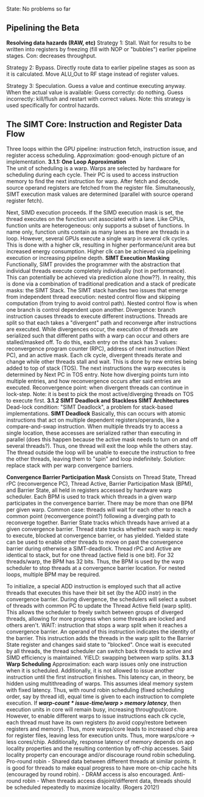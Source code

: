 State: No problems so far

## Pipelining the Beta
**Resolving data hazards (RAW, etc)**
Strategy 1: Stall. Wait for results to be written into registers by freezing (fill with NOP or "bubbles") earlier pipeline stages. 
Con: decreases throughput.

Strategy 2: Bypass. Directly route data to earlier pipeline stages as soon as it is calculated. Move ALU_Out to RF stage instead of register values.

Strategy 3: Speculation. Guess a value and continue executing anyway. When the actual value is available: 
Guess correctly: do nothing.
Guess incorrectly: kill/flush and restart with correct values. 
Note: this strategy is used specifically for control hazards. 

## The SIMT Core: Instruction and Register Data Flow
Three loops within the GPU pipeline: instruction fetch, instruction issue, and register access scheduling.
Approximation: good-enough picture of an implementation.
**3.1.1: One Loop Approximation**  
The unit of scheduling is a warp. Warps are selected by hardware for scheduling during each cycle. Their PC is used to access instruction memory to find the next instruction for warp. After fetch and decode, source operand registers are fetched from the register file. Simultaneously, SIMT execution mask values are determined (parallel with source operand register fetch). 

Next, SIMD execution proceeds. If the SIMD execution mask is set, the thread executes on the function unit associated with a lane. Like CPUs, function units are heterogeneous: only supports a subset of functions. In name only, function units contain as many lanes as there are threads in a loop. However, several GPUs execute a single warp in several clk cycles. This is done with a higher clk, resulting in higher performance/unit area but increased energy consumption. Higher clk can be achieved via pipelining execution or increasing pipeline depth. 
**SIMT Execution Masking**
Functionally, SIMT provides the programmer with the abstraction that individual threads execute completely individually (not in performance). This can potentially be achieved via prediction alone (how??). In reality, this is done via a combination of traditional predication and a stack of predicate masks: the SIMT Stack.
The SIMT stack handles two issues that emerge from independent thread execution: nested control flow and skipping computation (from trying to avoid control path). Nested control flow is when one branch is control dependent upon another. 
Divergence: branch instruction causes threads to execute different instructions. Threads are split so that each takes a "divergent" path and reconverge after instructions are executed. While divergences occur, the execution of threads are serialized such that different paths with a warp can occur and others are stalled/masked off. 
To do this, each entry on the stack has 3 values: reconvergence program counter (RPC), address of next instruction (Next PC), and an active mask. Each clk cycle, divergent threads iterate and change while other threads stall and wait. This is done by new entries being added to top of stack (TOS). The next instructions the warp executes is determined by Next PC in TOS entry.
Note how diverging points turn into multiple entries, and how reconvergence occurs after said entries are executed. 
Reconvergence point: when divergent threads can continue in lock-step. 
Note: it is best to pick the most active/diverging threads on TOS to execute first. 
**3.1.2 SIMT Deadlock and Stackless SIMT Architectures**
Dead-lock condition: "SIMT Deadlock", a problem for stack-based implementations. 
**SIMT Deadlock**
Basically, this can occurs with atomic instructions that act on multiple dependent registers/operands, like a compare-and-swap instruction. When multiple threads try to access a single location, these accesses are serialized rather than executing in parallel (does this happen because the active mask needs to turn on and off several threads?). Thus, one thread will exit the loop while the others stay. The thread outside the loop will be unable to execute the instruction to free the other threads, leaving them to "spin" and loop indefinitely. 
Solution: replace stack with per warp convergence barriers. 

**Convergence Barrier Participation Mask**
Consists on Thread State, Thread rPC (reconvergence PC), Thread Active, Barrier Participation Mask (BPM), and Barrier State, all held in registers accessed by hardware warp scheduler. Each BPM is used to track which threads in a given warp participates in the convergence barrier. There may be more than one BPM per given warp.
Common case: threads will wait for each other to reach a common point (reconvergence point?) following a diverging path to reconverge together. 
Barrier State tracks which threads have arrived at a given convergence barrier.
Thread state tracks whether each warp is: ready to execute, blocked at convergence barrier, or has yielded. Yielded state can be used to enable other threads to move on past the convergence barrier during otherwise a SIMT-deadlock. 
Thread rPC and Active are identical to stack, but for one thread (active field is one bit). For 32 threads/warp, the BPM has 32 bits. Thus, the BPM is used by the warp scheduler to stop threads at a convergence barrier location. For nested loops, multiple BPM may be required. 

To initialize, a special ADD instruction is employed such that all active threads that executes this have their bit set (by the ADD instr) in the convergence barrier. During divergence, the schedulers will select a subset of threads with common PC to update the Thread Active field (warp split). This allows the scheduler to freely switch between groups of diverged threads, allowing for more progress when some threads are locked and others aren't. 
WAIT: instruction that stops a warp split when it reaches a convergence barrier. An operand of this instruction indicates the identity of the barrier. This instruction adds the threads in the warp split to the Barrier State register and changes said state to "blocked". Once wait is executed by all threads, the thread scheduler can switch back threads to active and SIMD efficiency is maintained. 
YIELD: swapping between warp splits. 
**3.1.3 Warp Scheduling**
Approximation: each warp issues only one instruction when it is scheduled. Additionally, it is not allowed to issue another instruction until the first instruction finishes. 
This latency can, in theory, be hidden using multithreading of warps. This assumes ideal memory system with fixed latency.
Thus, with round robin scheduling (fixed scheduling order, say by thread id), equal time is given to each instruction to complete execution. 
If  ***warp-count * issue-time/warp > memory latency***, then execution units in core will remain busy, increasing throughput/core. 
However, to enable different warps to issue instructions each clk cycle, each thread must have its own registers (to avoid copy/restore between registers and memory). Thus, more warps/core leads to increased chip area for register files, leaving less for execution units. Thus, more warps/core -> less cores/chip.
Additionally, response latency of memory depends on app locality properties and the resulting contention by off-chip accesses. Said locality property can encourage and/or discourage round robin scheduling. 
Pro-round robin
\- Shared data between different threads at similar points. It is good for threads to make equal progress to have more on-chip cache hits (encouraged by round robin).
\- DRAM access is also encouraged.
Anti-round robin
\- When threads access disjoint/different data, threads should be scheduled repeatedly to maximize locality. (Rogers 2012!) 


